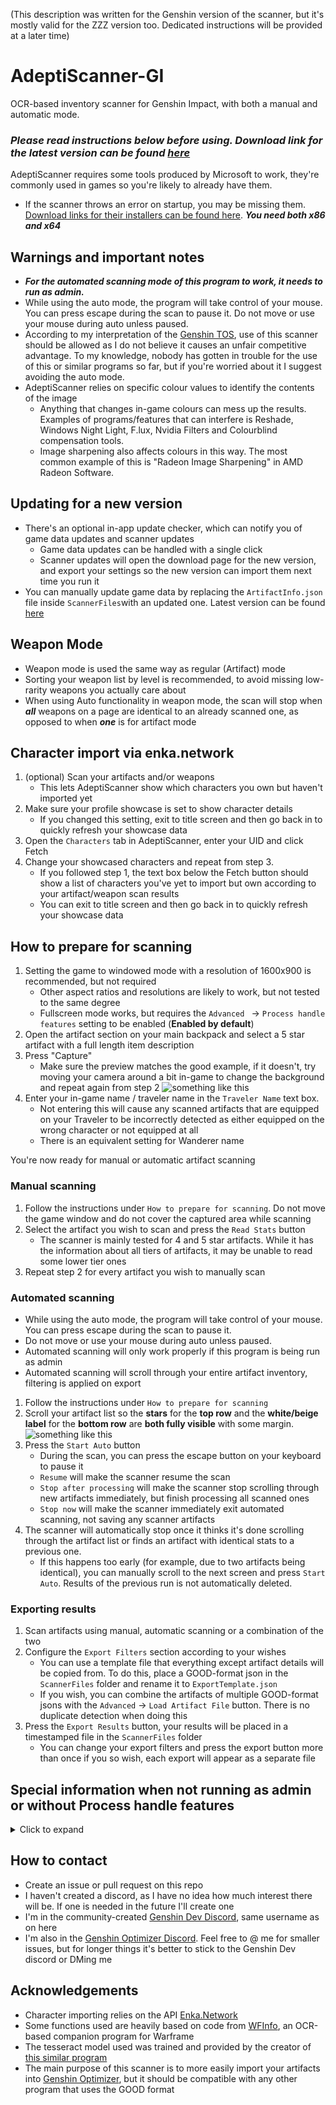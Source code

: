 (This description was written for the Genshin version of the scanner, but it's mostly valid for the ZZZ version too. Dedicated instructions will be provided at a later time)
# AdeptiScanner-GI
OCR-based inventory scanner for Genshin Impact, with both a manual and automatic mode.

### _Please read instructions below before using. Download link for the latest version can be found [here](https://github.com/D1firehail/AdeptiScanner-ZZZ/releases)_

AdeptiScanner requires some tools produced by Microsoft to work, they're commonly used in games so you're likely to already have them.
 - If the scanner throws an error on startup, you may be missing them. [Download links for their installers can be found here](https://docs.microsoft.com/en-us/cpp/windows/latest-supported-vc-redist?view=msvc-170#visual-studio-2015-2017-2019-and-2022). ***You need both x86 and x64***

## Warnings and important notes
- ***For the automated scanning mode of this program to work, it needs to run as admin.***
- While using the auto mode, the program will take control of your mouse. You can press escape during the scan to pause it. Do not move or use your mouse during auto unless paused.
- According to my interpretation of the [Genshin TOS](https://genshin.mihoyo.com/en/company/terms), use of this scanner should be allowed as I do not believe it causes an unfair competitive advantage. To my knowledge, nobody has gotten in trouble for the use of this or similar programs so far, but if you're worried about it I suggest avoiding the auto mode.
- AdeptiScanner relies on specific colour values to identify the contents of the image
    - Anything that changes in-game colours can mess up the results. Examples of programs/features that can interfere is Reshade, Windows Night Light, F.lux, Nvidia Filters and Colourblind compensation tools.
    - Image sharpening also affects colours in this way. The most common example of this is "Radeon Image Sharpening" in AMD Radeon Software.

## Updating for a new version
- There's an optional in-app update checker, which can notify you of game data updates and scanner updates
  - Game data updates can be handled with a single click
  - Scanner updates will open the download page for the new version, and export your settings so the new version can import them next time you run it
- You can manually update game data by replacing the `ArtifactInfo.json` file inside `ScannerFiles`with an updated one. Latest version can be found [here](https://raw.githubusercontent.com/D1firehail/AdeptiScanner-GI/master/AdeptiScanner%20GI/ScannerFiles/ArtifactInfo.json)

## Weapon Mode
- Weapon mode is used the same way as regular (Artifact) mode
- Sorting your weapon list by level is recommended, to avoid missing low-rarity weapons you actually care about
- When using Auto functionality in weapon mode, the scan will stop when ***all*** weapons on a page are identical to an already scanned one, as opposed to when ***one*** is for artifact mode

## Character import via enka.network
1. (optional) Scan your artifacts and/or weapons
   - This lets AdeptiScanner show which characters you own but haven't imported yet
2. Make sure your profile showcase is set to show character details
   - If you changed this setting, exit to title screen and then go back in to quickly refresh your showcase data
3. Open the `Characters` tab in AdeptiScanner, enter your UID and click Fetch
4. Change your showcased characters and repeat from step 3.
   - If you followed step 1, the text box below the Fetch button should show a list of characters you've yet to import but own according to your artifact/weapon scan results
   - You can exit to title screen and then go back in to quickly refresh your showcase data


## How to prepare for scanning
1. Setting the game to windowed mode with a resolution of 1600x900 is recommended, but not required
   - Other aspect ratios and resolutions are likely to work, but not tested to the same degree
   - Fullscreen mode works, but requires the `Advanced ` -> `Process handle features` setting to be enabled (**Enabled by default**)
2. Open the artifact section on your main backpack and select a 5 star artifact with a full length item description
3. Press "Capture"
    - Make sure the preview matches the good example, if it doesn't, try moving your camera around a bit in-game to change the background and repeat again from step 2 ![something like this](https://github.com/D1firehail/AdeptiScanner-GI/blob/master/Capture-example.png?raw=true)
5. Enter your in-game name / traveler name in the `Traveler Name` text box.
    - Not entering this will cause any scanned artifacts that are equipped on your Traveler to be incorrectly detected as either equipped on the wrong character or not equipped at all
    - There is an equivalent setting for Wanderer name

You're now ready for manual or automatic artifact scanning

### Manual scanning
1. Follow the instructions under `How to prepare for scanning`. Do not move the game window and do not cover the captured area while scanning
2. Select the artifact you wish to scan and press the `Read Stats` button
    - The scanner is mainly tested for 4 and 5 star artifacts. While it has the information about all tiers of artifacts, it may be unable to read some lower tier ones
3. Repeat step 2 for every artifact you wish to manually scan

### Automated scanning
- While using the auto mode, the program will take control of your mouse. You can press escape during the scan to pause it.
- Do not move or use your mouse during auto unless paused.
- Automated scanning will only work properly if this program is being run as admin
- Automated scanning will scroll through your entire artifact inventory, filtering is applied on export
1. Follow the instructions under `How to prepare for scanning`
2. Scroll your artifact list so the **stars** for the **top row** and the **white/beige label** for the **bottom row** are **both fully visible** with some margin. ![something like this](https://github.com/D1firehail/AdeptiScanner-GI/blob/master/scroll-example.png?raw=true)
3. Press the `Start Auto` button
    - During the scan, you can press the escape button on your keyboard to pause it
    - `Resume` will make the scanner resume the scan
    - `Stop after processing` will make the scanner stop scrolling through new artifacts immediately, but finish processing all scanned ones
    - `Stop now` will make the scanner immediately exit automated scanning, not saving any scanner artifacts
4. The scanner will automatically stop once it thinks it's done scrolling through the artifact list or finds an artifact with identical stats to a previous one.
   - If this happens too early (for example, due to two artifacts being identical), you can manually scroll to the next screen and press `Start Auto`. Results of the previous run is not automatically deleted.

### Exporting results
1. Scan artifacts using manual, automatic scanning or a combination of the two
2. Configure the `Export Filters` section according to your wishes
    - You can use a template file that everything except artifact details will be copied from. To do this, place a GOOD-format json in the `ScannerFiles` folder and rename it to `ExportTemplate.json`    
    - If you wish, you can combine the artifacts of multiple GOOD-format jsons with the `Advanced` -> `Load Artifact File` button. There is no duplicate detection when doing this
3. Press the `Export Results` button, your results will be placed in a timestamped file in the `ScannerFiles` folder
    - You can change your export filters and press the export button more than once if you so wish, each export will appear as a separate file

## Special information when not running as admin or without Process handle features
<details>
  <summary> Click to expand</summary>
  
### Under these conditions, the following extra requirements apply
- Fullscreen-mode genshin is not supported
- The capture process cannot automatically switch focus to the game, as such the game window must not be covered during the capture process or any other feature that scans the game window
- To capture the game, it must be on your primary monitor, cover the middle of said screen , and have a visible white window header (can be "faked" using notepad or similar)
- Example image of meeting these conditions on a 1080p monitor 
![Example window position for 1080p monitor](https://github.com/D1firehail/AdeptiScanner-GI/blob/master/1080p-example.png?raw=true)

</details>

## How to contact
- Create an issue or pull request on this repo
- I haven't created a discord, as I have no idea how much interest there will be. If one is needed in the future I'll create one
- I'm in the community-created [Genshin Dev Discord](https://discord.gg/CnmeBYSHaC), same username as on here
- I'm also in the [Genshin Optimizer Discord](https://discord.com/invite/CXUbQXyfUs). Feel free to @ me for smaller issues, but for longer things it's better to stick to the Genshin Dev discord or DMing me

## Acknowledgements
- Character importing relies on the API [Enka.Network](https://enka.network/)
- Some functions used are heavily based on code from [WFInfo](https://github.com/WFCD/WFinfo), an OCR-based companion program for Warframe
- The tesseract model used was trained and provided by the creator of [this similar program](https://github.com/Andrewthe13th/Genshin_Scanner)
- The main purpose of this scanner is to more easily import your artifacts into [Genshin Optimizer](https://frzyc.github.io/genshin-optimizer/), but it should be compatible with any other program that uses the GOOD format
